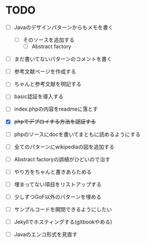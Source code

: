 # TODO

- [ ] Javaのデザインパターンからもメモを書く
  - [ ] そのソースを追加する
    - [ ] Abstract factory
- [ ] まだ書いてないパターンのコメントを書く
- [ ] 参考文献ページを作成する
- [ ] ちゃんと参考文献を明記する
- [ ] basic認証を導入する
- [ ] index.phpの内容をreadmeに落とす
- [x] ~~phpでデプロイする方法を認証する~~
- [ ] phpのソースにdocを書いてまともに読めるようにする
- [ ] 全てのパターンにwikipediaの図を追加する

- [ ] Abstract factoryの誤植がひどいので治す
- [ ] やり方をちゃんと書きあらためる
- [ ] 埋まってない項目をリストアップする

- [ ] 少しずつGoF以外のパターンを埋める
- [ ] サンプルコードを開閉できるようにしたい
- [ ] Jekyllでホスティングする(gitbookやめる)
- [ ] Javaのエンコ形式を見直す
